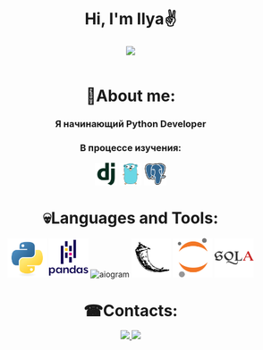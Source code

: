 <div id="hey" align="center">
<h1>
  Hi, I'm Ilya✌
</h1>


<div align="center">
<img src="https://media0.giphy.com/media/i3MXz2NWXzrVK/giphy.gif?cid=ecf05e4768ttbd29nbrw8hik3zl5ik5iyzhbjrmed8x63t7t&ep=v1_gifs_search&rid=giphy.gif&ct=g" align="center" height="325" />
</div>  

<br/>  
<h1>
  💪About me:
</h1>

<h3>
  Я начинающий Python Developer
</h3>
<div>
  <h3>
   В процессе изучения:
  </h3>
  <img src="https://raw.githubusercontent.com/devicons/devicon/55609aa5bd817ff167afce0d965585c92040787a/icons/django/django-plain.svg"title="django" alt="django" width="40" height="40"/>
  <img src="https://raw.githubusercontent.com/devicons/devicon/55609aa5bd817ff167afce0d965585c92040787a/icons/go/go-original.svg"title="go" alt="go" width="40" height="40"/>
  <img src="https://raw.githubusercontent.com/devicons/devicon/55609aa5bd817ff167afce0d965585c92040787a/icons/postgresql/postgresql-original.svg"title="postgresql" alt="postgresql" width="40" height="40"/>
  
  <br>
</div>


<div>
<h1>
 💀Languages and Tools:
</h1>
<img src="https://raw.githubusercontent.com/devicons/devicon/55609aa5bd817ff167afce0d965585c92040787a/icons/python/python-original.svg"title="python" alt="python" width="70" height="70"/>
<img src="https://raw.githubusercontent.com/devicons/devicon/55609aa5bd817ff167afce0d965585c92040787a/icons/pandas/pandas-original-wordmark.svg"title="pandas" alt="pandas" width="70" height="70"/>
<img src="https://i.postimg.cc/bJPqTBLS/aiogram-transformed.png"title="aiogram" alt="aiogram" width="70" height="70"/>
<img src="https://raw.githubusercontent.com/devicons/devicon/55609aa5bd817ff167afce0d965585c92040787a/icons/flask/flask-original.svg"title="flask" alt="flask" width="70" height="70"/>
<img src="https://raw.githubusercontent.com/devicons/devicon/55609aa5bd817ff167afce0d965585c92040787a/icons/jupyter/jupyter-original.svg"title="jupyter" alt="jupyter" width="70" height="70"/>
<img src="https://raw.githubusercontent.com/devicons/devicon/55609aa5bd817ff167afce0d965585c92040787a/icons/sqlalchemy/sqlalchemy-original.svg"title="jupyter" alt="jupyter" width="70" height="70"/>

</div>







<div align='center'>
  <h1>
  ☎Contacts:
</h1>
  <a href="https://vk.com/ilyxx666">
    <img src="https://img.shields.io/badge/Вконтакте-blue?style=for-the-badge&logo=vk&logoColor=white">
  </a>
  <a href="https://t.me/ilyx228">
    <img src="https://img.shields.io/badge/Telegram-blue?style=for-the-badge&logo=telegram&logoColor=white">
  </a>
  
</div>


<br>
<div id="views" align="center">
  <img src="https://komarev.com/ghpvc/?username=ilyx666&style=flat&color=blueviolet" alt=""/>
</div>


